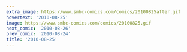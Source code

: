 ```yaml
---
extra_image: https://www.smbc-comics.com/comics/20100825after.gif
hovertext: '2010-08-25'
image: https://www.smbc-comics.com/comics/20100825.gif
next_comic: '2010-08-26'
prev_comic: '2010-08-24'
title: '2010-08-25'
---
```


